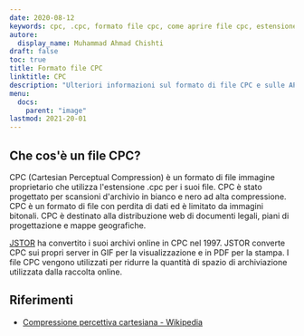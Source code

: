 ```yaml
---
date: 2020-08-12
keywords: cpc, .cpc, formato file cpc, come aprire file cpc, estensione .cpc, estensione cpc
autore:
  display_name: Muhammad Ahmad Chishti
draft: false
toc: true
title: Formato file CPC
linktitle: CPC
description: "Ulteriori informazioni sul formato di file CPC e sulle API che possono creare e aprire file CPC."
menu:
  docs:
    parent: "image"
lastmod: 2021-20-01
---
```


## Che cos'è un file CPC?

CPC (Cartesian Perceptual Compression) è un formato di file immagine proprietario che utilizza l'estensione .cpc per i suoi file. CPC è stato progettato per scansioni d'archivio in bianco e nero ad alta compressione. CPC è un formato di file con perdita di dati ed è limitato da immagini bitonali. CPC è destinato alla distribuzione web di documenti legali, piani di progettazione e mappe geografiche.

[JSTOR](https://www.jstor.org/) ha convertito i suoi archivi online in CPC nel 1997. JSTOR converte CPC sui propri server in GIF per la visualizzazione e in PDF per la stampa. I file CPC vengono utilizzati per ridurre la quantità di spazio di archiviazione utilizzata dalla raccolta online.

## Riferimenti

- [Compressione percettiva cartesiana - Wikipedia](https://en.wikipedia.org/wiki/Cartesian_Perceptual_Compression)

